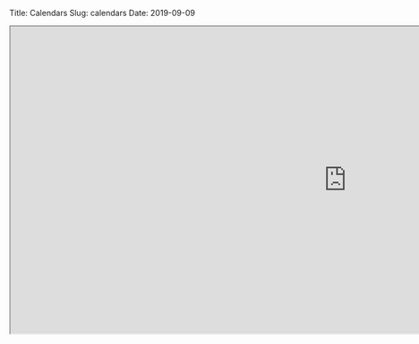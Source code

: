 Title: Calendars
Slug: calendars
Date: 2019-09-09

<style>
pre {
  background-color: #F5F5F5;
  display: block;
  font-family: monospace;
  font-size: 14px;
  white-space: pre;
  border-color: #999999;
  border-width: 1px;
  border-style: solid;
  border-radius: 6px;
  margin: 1em 0;
  padding: 5px;
  white-space: pre-wrap;
}
.containerMain {
    display: flex;
    width: 100%;
    height: 300px;
}
</style>
<iframe src="https://docs.google.com/spreadsheets/d/e/2PACX-1vQHQrlUveJZhR5bgOuk2L5gpdFW5eyaG2_AcAHH_dPOqcN1l5xQdv8wjioeoFufzjigQhXO2-q2yKZS/pubhtml?widget=true&amp;headers=false" width="1200px" height="550px"></iframe>
